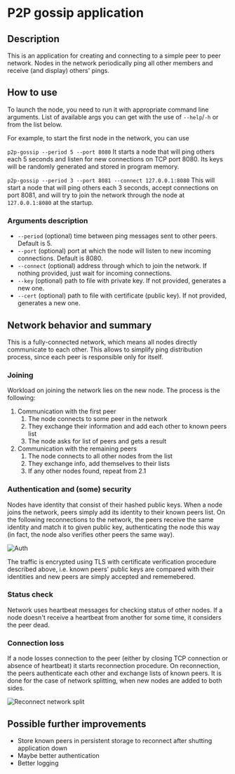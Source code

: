 # P2P gossip application

## Description
This is an application for creating and connecting to a simple peer to peer network. Nodes in the network periodically ping all other members and receive (and display) others' pings.

## How to use
To launch the node, you need to run it with appropriate command line arguments. List of available args you can get with the use of `--help`/`-h` or from the list below.

For example, to start the first node in the network, you can use

`p2p-gossip --period 5 --port 8080`
It starts a node that will ping others each 5 seconds and listen for new connections on TCP port 8080. Its keys will be randomly generated and stored in program memory.

`p2p-gossip --period 3 --port 8081 --connect 127.0.0.1:8080`
This will start a node that will ping others each 3 seconds, accept connections on port 8081, and will try to join the network through the node at `127.0.0.1:8080` at the startup.


### Arguments description
* `--period` (optional) time between ping messages sent to other peers. Default is 5.
* `--port` (optional) port at which the node will listen to new incoming connections. Default is 8080.
* `--connect` (optional) address through which to join the network. If nothing provided, just wait for incoming connections.
* `--key` (optional) path to file with private key. If not provided, generates a new one.
* `--cert` (optional) path to file with certificate (public key). If not provided, generates a new one. 

## Network behavior and summary
This is a fully-connected network, which means all nodes directly communicate to each other. This allows to simplify ping distribution process, since each peer is responsible only for itself.

### Joining
Workload on joining the network lies on the new node. The process is the following:
1. Communication with the first peer
   1. The node connects to some peer in the network
   2. They exchange their information and add each other to known peers list
   3. The node asks for list of peers and gets a result
2. Communication with the remaining peers
   1. The node connects to all other nodes from the list
   2. They exchange info, add themselves to their lists
   3. If any other nodes found, repeat from 2.1

### Authentication and (some) security
Nodes have identity that consist of their hashed public keys. When a node joins the network, peers simply add its identity to their known peers list. On the following reconnections to the network, the peers receive the same identity and match it to given public key, authenticating the node this way (in fact, the node also verifies other peers the same way).

![Auth](https://user-images.githubusercontent.com/8144358/160614192-1371ee44-a3ea-4fc2-ad6f-f78678d47bde.png)

The traffic is encrypted using TLS with certificate verification procedure described above, i.e. known peers' public keys are compared with their identities and new peers are simply accepted and rememebered.
### Status check
Network uses heartbeat messages for checking status of other nodes. If a node doesn't receive a heartbeat from another for some time, it considers the peer dead. 
### Connection loss
If a node losses connection to the peer (either by closing TCP connection or absence of heartbeat) it starts reconnection procedure. On reconnection, the peers authenticate each other and exchange lists of known peers. It is done for the case of network splitting, when new nodes are added to both sides.

![Reconnect network split](https://user-images.githubusercontent.com/8144358/160614244-346eae04-ebe0-4d59-a1f5-ee3d9a5e16d5.png)

## Possible further improvements
* Store known peers in persistent storage to reconnect after shutting application down
* Maybe better authentication
* Better logging

